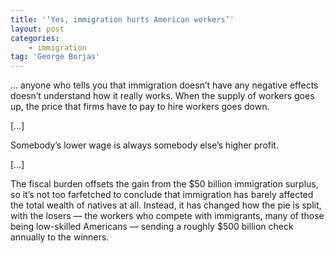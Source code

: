 ```yaml
---
title: '‘Yes, immigration hurts American workers’'
layout: post
categories:
    - immigration
tag: 'George Borjas'
---
```


… anyone who tells you that immigration doesn’t have any negative effects doesn’t understand how it really works. When the supply of workers goes up, the price that firms have to pay to hire workers goes down.  
  
\[…\]

Somebody’s lower wage is always somebody else’s higher profit.

\[…\]

The fiscal burden offsets the gain from the $50 billion immigration surplus, so it’s not too farfetched to conclude that immigration has barely affected the total wealth of natives at all. Instead, it has changed how the pie is split, with the losers — the workers who compete with immigrants, many of those being low-skilled Americans — sending a roughly $500 billion check annually to the winners.